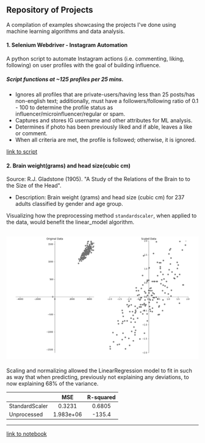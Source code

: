 
## Repository of Projects

A compilation of examples showcasing the projects I've done using machine learning algorithms and data analysis.

#### 1. Selenium Webdriver - Instagram Automation
A python script to automate Instagram actions (i.e. commenting, liking, following) on user profiles with the goal of building influence. 

##### Script functions at ~125 profiles per 25 mins. 
  - Ignores all profiles that are private-users/having less than 25 posts/has non-english text; additionally, must have a         followers/following ratio of 0.1 - 100 to determine the profile status as influencer/microinfluencer/regular or spam.
  - Captures and stores IG username and other attributes for ML analysis.
  - Determines if photo has been previously liked and if able, leaves a like or comment.
  - When all criteria are met, the profile is followed; otherwise, it is ignored.

[link to script](_automate-instagram-actions)



#### 2. Brain weight(grams) and head size(cubic cm)
Source: R.J. Gladstone (1905). "A Study of the Relations of the Brain to to the Size of the Head". 
  - Description: Brain weight (grams) and head size (cubic cm) for 237 adults classified by gender and age group.
  
Visualizing how the preprocessing method `standardscaler`, when applied to the data, would benefit the linear_model algorithm. 

![Alt text](screenshot/standardscaler.png?raw=true "standardscaler.png")
---

Scaling and normalizing allowed the LinearRegression model to fit in such as way that when predicting, previously not explaining any deviations, to now explaining 68% of the variance. 


|               | MSE           | R-squared      |
| ------------- |:-------------:| :-------------:|
| StandardScaler| 0.3231        | 0.6805         |
| Unprocessed   | 1.983e+06     | -135.4         |

---


  
[link to notebook](_analysis-algorithms/preprocessing.ipynb)
